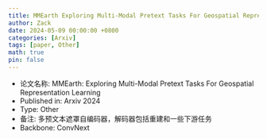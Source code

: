 ```yaml
---
title: MMEarth Exploring Multi-Modal Pretext Tasks For Geospatial Representation Learning
author: Zack
date: 2024-05-09 00:00:00 +0800
categories: [Arxiv]
tags: [paper, Other]
math: true
pin: false
---
```

- 论文名称: MMEarth: Exploring Multi-Modal Pretext Tasks For Geospatial Representation Learning
- Published in: Arxiv 2024
- Type: Other
- 备注: 多预文本遮罩自编码器，解码器包括重建和一些下游任务
- Backbone: ConvNext
